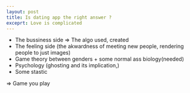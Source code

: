 ```yaml
---
layout: post
title: Is dating app the right answer ?
exceprt: Love is complicated
---
```


- The bussiness side => The algo used, created
- The feeling side (the akwardness of meeting new people, rendering people to just images)
- Game theory between genders + some normal ass biology(needed)
- Psychology (ghosting and its implication,)
- Some stastic

=> Game you play